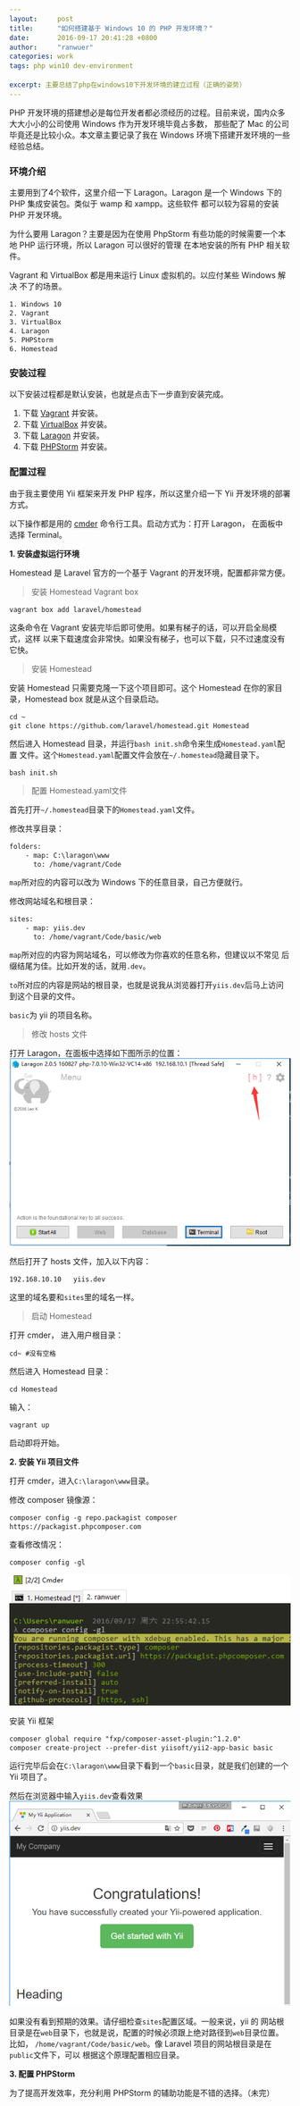 ```yaml
---
layout:     post
title:      "如何搭建基于 Windows 10 的 PHP 开发环境？"
date:       2016-09-17 20:41:28 +0800
author:     "ranwuer"
categories: work
tags: php win10 dev-environment

excerpt: 主要总结了php在windows10下开发环境的建立过程（正确的姿势）
---
```


PHP 开发环境的搭建想必是每位开发者都必须经历的过程。目前来说，国内众多大大小小的公司使用 Windows 作为开发环境毕竟占多数，
那些配了 Mac 的公司毕竟还是比较小众。本文章主要记录了我在 Windows 环境下搭建开发环境的一些经验总结。

### 环境介绍
主要用到了4个软件，这里介绍一下 Laragon。Laragon 是一个 Windows 下的 PHP 集成安装包。类似于 wamp 和 xampp。这些软件
都可以较为容易的安装 PHP 开发环境。

为什么要用 Laragon？主要是因为在使用 PhpStorm 有些功能的时候需要一个本地 PHP 运行环境，所以 Laragon 可以很好的管理
在本地安装的所有 PHP 相关软件。

Vagrant 和 VirtualBox 都是用来运行 Linux 虚拟机的。以应付某些 Windows 解决
不了的场景。

```
1. Windows 10
2. Vagrant
3. VirtualBox
4. Laragon
5. PHPStorm
6. Homestead
```

### 安装过程
以下安装过程都是默认安装，也就是点击下一步直到安装完成。

1. 下载 [Vagrant](https://releases.hashicorp.com/vagrant/1.8.5/vagrant_1.8.5.msi) 并安装。
2. 下载 [VirtualBox](https://www.virtualbox.org/wiki/Downloads) 并安装。
3. 下载 [Laragon](https://laragon.org/) 并安装。
4. 下载 [PHPStorm](https://www.jetbrains.com/phpstorm/) 并安装。

### 配置过程
由于我主要使用 Yii 框架来开发 PHP 程序，所以这里介绍一下 Yii 开发环境的部署
方式。

以下操作都是用的 [cmder](http://cmder.net/) 命令行工具。启动方式为：打开 Laragon， 在面板中选择
 Terminal。

**1. 安装虚拟运行环境**

Homestead 是 Laravel 官方的一个基于 Vagrant 的开发环境，配置都非常方便。

>安装 Homestead Vagrant box

```
vagrant box add laravel/homestead
```
这条命令在 Vagrant 安装完毕后即可使用。如果有梯子的话，可以开启全局模式，这样
以来下载速度会非常快。如果没有梯子，也可以下载，只不过速度没有它快。

>安装 Homestead

安装 Homestead 只需要克隆一下这个项目即可。这个 Homestead 在你的家目录，Homestead
box 就是从这个目录启动。

```
cd ~
git clone https://github.com/laravel/homestead.git Homestead
```

然后进入 Homestead 目录，并运行`bash init.sh`命令来生成`Homestead.yaml`配置
文件。这个`Homestead.yaml`配置文件会放在`~/.homestead`隐藏目录下。

```
bash init.sh
```

>配置 Homestead.yaml文件

首先打开`~/.homestead`目录下的`Homestead.yaml`文件。

修改共享目录：

```
folders:
    - map: C:\laragon\www
      to: /home/vagrant/Code
```
`map`所对应的内容可以改为 Windows 下的任意目录，自己方便就行。

修改网站域名和根目录：

```
sites:
    - map: yiis.dev
      to: /home/vagrant/Code/basic/web
```
`map`所对应的内容为网站域名，可以修改为你喜欢的任意名称，但建议以不常见
后缀结尾为佳。比如开发的话，就用`.dev`。

`to`所对应的内容是网站的根目录，也就是说我从浏览器打开`yiis.dev`后马上访问到这个目录的文件。

`basic`为 yii 的项目名称。

>修改 hosts 文件

打开 Laragon，在面板中选择如下图所示的位置：
![laragonHosts](/photo/laragonHosts.png)

然后打开了 hosts 文件，加入以下内容：

```
192.168.10.10   yiis.dev
```

这里的域名要和`sites`里的域名一样。

>启动 Homestead

打开 cmder， 进入用户根目录：
```
cd~ #没有空格
```

然后进入 Homestead 目录：
```
cd Homestead
```

输入：
```
vagrant up
```
启动即将开始。

**2. 安装 Yii 项目文件**

打开 cmder，进入`C:\laragon\www`目录。

修改 composer 镜像源：
```
composer config -g repo.packagist composer https://packagist.phpcomposer.com
```

查看修改情况：
```
composer config -gl
```
![composerMirror](/photo/composerMirror.png)

安装 Yii 框架
```
composer global require "fxp/composer-asset-plugin:^1.2.0"
composer create-project --prefer-dist yiisoft/yii2-app-basic basic
```
运行完毕后会在`C:\laragon\www`目录下看到一个`basic`目录，就是我们创建的一个
Yii 项目了。

然后在浏览器中输入`yiis.dev`查看效果
![yiisStarted](/photo/yiisStarted.png)

如果没有看到预期的效果。请仔细检查`sites`配置区域。一般来说，yii 的
网站根目录是在`web`目录下，也就是说，配置的时候必须跟上绝对路径到`web`目录位置。比如，
`/home/vagrant/Code/basic/web`。像 Laravel 项目的网站根目录是在`public`文件下，可以
根据这个原理配置相应目录。

**3. 配置 PHPStorm**

为了提高开发效率，充分利用 PHPStorm 的辅助功能是不错的选择。（未完）
